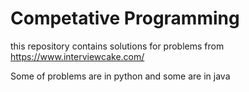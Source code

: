 # Competative Programming

this repository contains solutions for problems from https://www.interviewcake.com/

Some of problems are in python and some are in java
